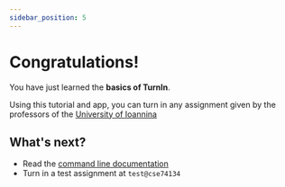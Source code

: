 ```yaml
---
sidebar_position: 5
---
```


# Congratulations!

You have just learned the **basics of TurnIn**.

Using this tutorial and app, you can turn in any assignment given by the professors of the [University of Ioannina](https://www.uoi.gr)

## What's next?

- Read the [command line documentation](https://www.cse.uoi.gr/~gzachos/turnin/students.html)
- Turn in a test assignment at `test@cse74134`
